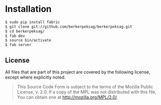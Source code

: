 # Installation

```sh
$ sudo pip install fabric
$ git clone git://github.com/berkerpeksag/berkerpeksag.git
$ cd berkerpeksag/
$ fab dev
$ source bin/activate
$ fab server
```

## License

All files that are part of this project are covered by the following license,
except where explicitly noted.

> This Source Code Form is subject to the terms of the Mozilla Public
> License, v. 2.0. If a copy of the MPL was not distributed with this
> file, You can obtain one at http://mozilla.org/MPL/2.0/.
